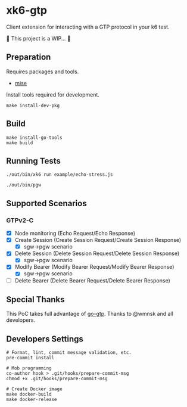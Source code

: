 # xk6-gtp

Client extension for interacting with a GTP protocol in your k6 test.

🚧 This project is a WIP... 🚧

## Preparation

Requires packages and tools.

- [mise](https://github.com/jdx/mise)

Install tools required for development.

```shell=
make install-dev-pkg
```

## Build

```shell=
make install-go-tools
make build
```

## Running Tests

```shell
./out/bin/xk6 run example/echo-stress.js

./out/bin/pgw
```

## Supported Scenarios

### GTPv2-C

- [x] Node monitoring (Echo Request/Echo Response)
- [x] Create Session  (Create Session Request/Create Session Response)
  - [x] sgw->pgw scenario
- [x] Delete Session (Delete Session Request/Delete Session Response)
  - [x] sgw->pgw scenario
- [x] Modify Bearer (Modify Bearer Request/Modify Bearer Response)
  - [x] sgw->pgw scenario
- [ ] Delete Bearer (Delete Bearer Request/Delete Bearer Response)

## Special Thanks

This PoC takes full advantage of [go-gtp](https://github.com/wmnsk/go-gtp). Thanks to @wmnsk and all developers.

## Developers Settings

```shell
# Format, lint, commit message validation, etc.
pre-commit install

# Mob programming
co-author hook > .git/hooks/prepare-commit-msg
chmod +x .git/hooks/prepare-commit-msg

# Create Docker image
make docker-build
make docker-release
```
